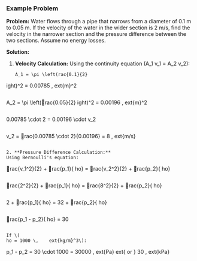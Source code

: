 ### Example Problem

**Problem:**
Water flows through a pipe that narrows from a diameter of 0.1 m to 0.05 m. If the velocity of the water in the wider section is 2 m/s, find the velocity in the narrower section and the pressure difference between the two sections. Assume no energy losses.

**Solution:**

1. **Velocity Calculation:**
   Using the continuity equation \(A_1 v_1 = A_2 v_2\):

   ```
   A_1 = \pi \left(rac{0.1}{2}
ight)^2 = 0.00785 \, 	ext{m}^2
   ```

   ```
   A_2 = \pi \left(rac{0.05}{2}
ight)^2 = 0.00196 \, 	ext{m}^2
   ```

   ```
   0.00785 \cdot 2 = 0.00196 \cdot v_2
   ```

   ```
   v_2 = rac{0.00785 \cdot 2}{0.00196} = 8 \, 	ext{m/s}
   ```

2. **Pressure Difference Calculation:**
   Using Bernoulli's equation:

   ```
   rac{v_1^2}{2} + rac{p_1}{
ho} = rac{v_2^2}{2} + rac{p_2}{
ho}
   ```

   ```
   rac{2^2}{2} + rac{p_1}{
ho} = rac{8^2}{2} + rac{p_2}{
ho}
   ```

   ```
   2 + rac{p_1}{
ho} = 32 + rac{p_2}{
ho}
   ```

   ```
   rac{p_1 - p_2}{
ho} = 30
   ```

   If \(
ho = 1000 \, 	ext{kg/m}^3\):

   ```
   p_1 - p_2 = 30 \cdot 1000 = 30000 \, 	ext{Pa} 	ext{ or } 30 \, 	ext{kPa}
   ```
